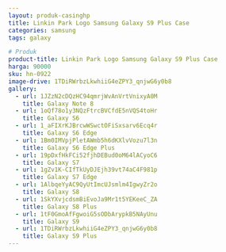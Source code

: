 ```yaml
---
layout: produk-casinghp
title: Linkin Park Logo Samsung Galaxy S9 Plus Case
categories: samsung
tags: galaxy

# Produk
product-title: Linkin Park Logo Samsung Galaxy S9 Plus Case
harga: 90000
sku: hn-0922
image-drive: 1TDiRWrbzLkwhiiG4eZPY3_qnjwG6y0b8
gallery:
  - url: 1JZzN2cDQzHC94qmrjWvAnVrtVnixyA0M
    title: Galaxy Note 8
  - url: 1oQf78o1y3NQzFtrcBVCfdE5nVQS4toHr
    title: Galaxy S6
  - url: 1_aFIXrKJBrcwWSwctOFiSxsarv6Ecq4r
    title: Galaxy S6 Edge
  - url: 1Bm0IMVpjPletAWmb5h6dKXlvVozu7l3n
    title: Galaxy S6 Edge Plus
  - url: 19pDxfHkFCi52fjhDEBud0oM64lACyoC6
    title: Galaxy S7
  - url: 1gZv1K-CIfTkUyDJEjh39vt74aC4F981p
    title: Galaxy S7 Edge
  - url: 1AlbqeYyAC9QyUtImcUJsmlm4IgwyZr2o
    title: Galaxy S8
  - url: 1SkYXvjcdsmBiEvoJa9Mr1t5YEKeeC_ZA
    title: Galaxy S8 Plus
  - url: 1tF0GmoAfFgwoiG5sODbArypkB5NAyUnu
    title: Galaxy S9
  - url: 1TDiRWrbzLkwhiiG4eZPY3_qnjwG6y0b8
    title: Galaxy S9 Plus
---
```

